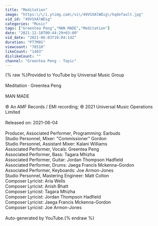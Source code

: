 ```yaml
---
title: "Meditation"
image: "https:\/\/i.ytimg.com\/vi\/49VSXAlWDig\/hqdefault.jpg"
vid_id: "49VSXAlWDig"
categories: "Music"
tags: ["Greentea Peng","MAN MADE","Meditation"]
date: "2021-12-18T00:44:29+03:00"
vid_date: "2021-06-03T10:04:14Z"
duration: "PT7M8S"
viewcount: "78518"
likeCount: "1403"
dislikeCount: ""
channel: "Greentea Peng - Topic"
---
```

{% raw %}Provided to YouTube by Universal Music Group<br /><br />Meditation · Greentea Peng<br /><br />MAN MADE<br /><br />℗ An AMF Records / EMI recording; ℗ 2021 Universal Music Operations Limited<br /><br />Released on: 2021-06-04<br /><br />Producer, Associated  Performer, Programming: Earbuds<br />Studio  Personnel, Mixer: &quot;Commissioner&quot; Gordon<br />Studio  Personnel, Assistant  Mixer: Kalani Williams<br />Associated  Performer, Vocals: Greentea Peng<br />Associated  Performer, Bass: Tagara Mhizha<br />Associated  Performer, Guitar: Jordan Thompson Hadfield<br />Associated  Performer, Drums: Jaega Francis Mckenna-Gordon<br />Associated  Performer, Keyboards: Joe Armon-Jones<br />Studio  Personnel, Mastering  Engineer: Matt Colton<br />Composer  Lyricist: Aria Wells<br />Composer  Lyricist: Anish Bhatt<br />Composer  Lyricist: Tagara Mhizha<br />Composer  Lyricist: Jordan Thompson Hadfield<br />Composer  Lyricist: Jaega Francis Mckenna-Gordon<br />Composer  Lyricist: Joe Armon-Jones<br /><br />Auto-generated by YouTube.{% endraw %}

